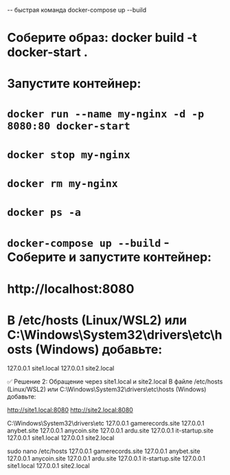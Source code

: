-- быстрая команда
docker-compose up --build

# Соберите образ: docker build -t docker-start .
# Запустите контейнер:
# ``` docker run --name my-nginx -d -p 8080:80 docker-start ```
# ``` docker stop my-nginx ```
# ``` docker rm my-nginx ```
# ``` docker ps -a ```
# ``` docker-compose up --build ``` - Соберите и запустите контейнер:
# http://localhost:8080

# В /etc/hosts (Linux/WSL2) или C:\Windows\System32\drivers\etc\hosts (Windows) добавьте:
127.0.0.1 site1.local
127.0.0.1 site2.local

✅ Решение 2: Обращение через site1.local и site2.local
В файле /etc/hosts (Linux/WSL2) или C:\Windows\System32\drivers\etc\hosts (Windows) добавьте:

http://site1.local:8080
http://site2.local:8080



C:\Windows\System32\drivers\etc
127.0.0.1 gamerecords.site
127.0.0.1 anybet.site
127.0.0.1 anycoin.site
127.0.0.1 ardu.site
127.0.0.1 it-startup.site
127.0.0.1 site1.local
127.0.0.1 site2.local

sudo nano /etc/hosts
127.0.0.1 gamerecords.site
127.0.0.1 anybet.site
127.0.0.1 anycoin.site
127.0.0.1 ardu.site
127.0.0.1 it-startup.site
127.0.0.1 site1.local
127.0.0.1 site2.local